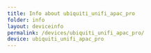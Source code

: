 ```yaml
---
title: Info about ubiquiti_unifi_apac_pro
folder: info
layout: deviceinfo
permalink: /devices/ubiquiti_unifi_apac_pro/
device: ubiquiti_unifi_apac_pro
---
```

